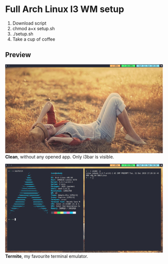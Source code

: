 # Full Arch Linux I3 WM setup

1. Download script
2. chmod a+x setup.sh
3. ./setup.sh
4. Take a cup of coffee


## Preview
![clean](https://raw.githubusercontent.com/ivancekic/arch-setup/master/cleanpreview.jpg) <br />
**Clean**, without any opened app. Only i3bar is visible. <br />


![termite](https://raw.githubusercontent.com/ivancekic/arch-setup/master/second-screenshot.jpg) <br />
**Termite**, my favourite terminal emulator. <br />


